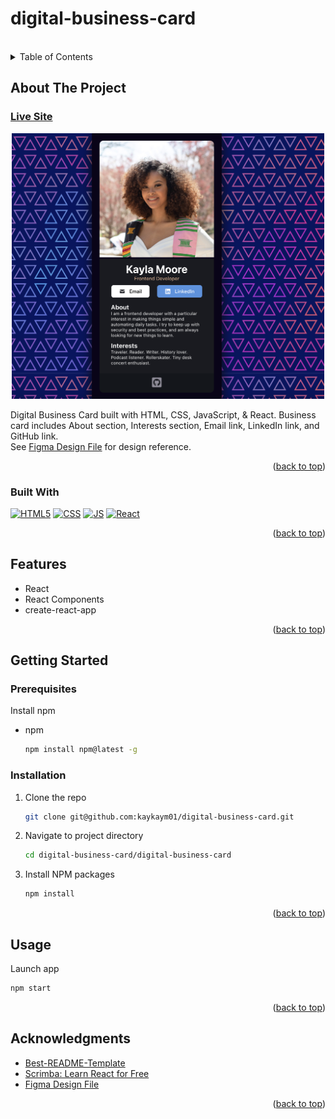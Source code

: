 # digital-business-card

<!-- Improved compatibility of back to top link: See: https://github.com/othneildrew/Best-README-Template/pull/73 -->

<a name="readme-top"></a>

<!--
*** Thanks for checking out the Best-README-Template. If you have a suggestion
*** that would make this better, please fork the repo and create a pull request
*** or simply open an issue with the tag "enhancement".
*** Don't forget to give the project a star!
*** Thanks again! Now go create something AMAZING! :D
-->

<!-- PROJECT LOGO -->
<br />

<!-- TABLE OF CONTENTS -->
<details>
  <summary>Table of Contents</summary>
  <ol>
    <li>
      <a href="#about-the-project">About The Project</a>
      <ul>
        <li><a href="#built-with">Built With</a></li>
        <li><a href="#features">Features</a></li>
      </ul>
    </li>
    <li>
      <a href="#getting-started">Getting Started</a>
      <ul>
        <li><a href="#prerequisites">Prerequisites</a></li>
        <li><a href="#installation">Installation</a></li>
      </ul>
    </li>
    <li><a href="#usage">Usage</a></li>
    <li><a href="#acknowledgments">Acknowledgments</a></li>
  </ol>
</details>

<!-- ABOUT THE PROJECT -->

## About The Project
### [Live Site](https://kaykaym01.github.io/digital-business-card/)

<p align="center">
    <img src="./site-screenshot.png" height="425px" width="500px"/>
</p>

<p>
    Digital Business Card built with HTML, CSS, JavaScript, & React. Business card includes About section, Interests section, Email link, LinkedIn link, and GitHub link. <br>
    See <a href="https://www.figma.com/file/beqxONeMYVVnCUdBu9IkeA/Digital-Business-Card-(Copy)?node-id=0%3A1">Figma Design File</a> for design reference.
</p>

<p align="right">(<a href="#readme-top">back to top</a>)</p>

### Built With

[![HTML5][html-shield]][html-url]
[![CSS][css-shield]][css-url]
[![JS][js-shield]][js-url]
[![React][react.js]][react-url]

<p align="right">(<a href="#readme-top">back to top</a>)</p>

<!-- Features -->

## Features

- React
- React Components
- create-react-app

<p align="right">(<a href="#readme-top">back to top</a>)</p>

<!-- GETTING STARTED -->

## Getting Started

### Prerequisites

Install npm

- npm
  ```sh
  npm install npm@latest -g
  ```

### Installation

1. Clone the repo
   ```sh
   git clone git@github.com:kaykaym01/digital-business-card.git
   ```
2. Navigate to project directory
   ```sh
   cd digital-business-card/digital-business-card
   ```
3. Install NPM packages
   ```sh
   npm install
   ```

<p align="right">(<a href="#readme-top">back to top</a>)</p>

<!-- USAGE EXAMPLES -->

## Usage

Launch app

```sh
npm start
```

<p align="right">(<a href="#readme-top">back to top</a>)</p>


<!-- ACKNOWLEDGMENTS -->

## Acknowledgments

- [Best-README-Template](https://github.com/othneildrew/Best-README-Template)
- [Scrimba: Learn React for Free](https://scrimba.com/learn/learnreact)
- [Figma Design File](https://www.figma.com/file/beqxONeMYVVnCUdBu9IkeA/Digital-Business-Card-(Copy)?node-id=0%3A1)

<p align="right">(<a href="#readme-top">back to top</a>)</p>

[react.js]: https://img.shields.io/badge/React-20232A?style=for-the-badge&logo=react&logoColor=61DAFB
[react-url]: https://reactjs.org/
[html-shield]: https://img.shields.io/badge/HTML5-E34F26?style=for-the-badge&logo=html5&logoColor=white
[html-url]: https://www.w3.org/html/
[js-shield]: https://img.shields.io/badge/JavaScript-F7DF1E?style=for-the-badge&logo=javascript&logoColor=black
[js-url]: https://developer.mozilla.org/en-US/docs/Web/JavaScript
[css-shield]: https://img.shields.io/badge/CSS3-1572B6?style=for-the-badge&logo=css3&logoColor=white
[css-url]: https://www.w3schools.com/css/
